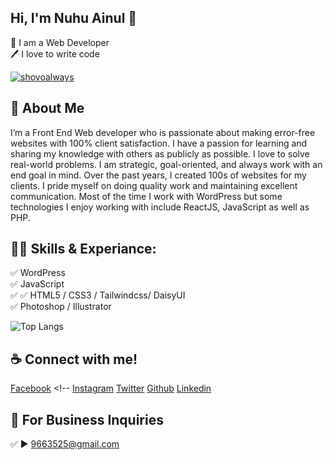 ## Hi, I'm Nuhu Ainul 👋

<p>
👑 I am a Web Developer <br> 
🖊️ I love to write code <br> 
<!-- 🎤 Like to share my knowledge --></p> 


<p align="left"> <a href="https://twitter.com/shovoalways" target="blank"><img src="https://img.shields.io/twitter/follow/shovoalways?logo=twitter&style=for-the-badge" alt="shovoalways" /></a> </p>

## 🚀 About Me
I’m a Front End Web developer who is passionate about making error-free websites with 100% client satisfaction. I have a passion for learning and sharing my knowledge with others as publicly as possible. I love to solve real-world problems. I am strategic, goal-oriented, and always work with an end goal in mind. Over the past years, I created 100s of websites for my clients. I pride myself on doing quality work and maintaining excellent communication. Most of the time I work with WordPress but some technologies I enjoy working with include ReactJS, JavaScript as well as PHP. 

## 👨‍💻 Skills & Experiance: 
✅ WordPress <br> 
✅ JavaScript <br>
✅ <!-- PHP <br> -->
✅ HTML5 / CSS3 / <!-- SASS / Bootstrap --> Tailwindcss/ DaisyUI <br>
✅ Photoshop / Illustrator <br>

![Top Langs](https://github-readme-stats.vercel.app/api/top-langs/?username=nuhainul&layout=compact)


## ☕ Connect with me!
[Facebook](https://www.facebook.com/headmasterda) <!-- [Instagram](https://www.instagram.com/#/)  [Twitter](https://twitter.com/nuhainul)  [Github](https://github.com/nuhainul)  [Linkedin](https://www.linkedin.com/in/nuhu-ainul-islam/)  



## 📧 For Business Inquiries 
✅  ► 9663525@gmail.com
